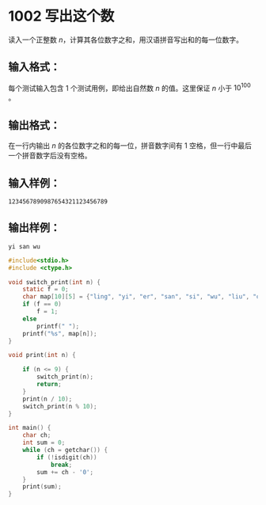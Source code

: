 # 1002 写出这个数

读入一个正整数 $n$，计算其各位数字之和，用汉语拼音写出和的每一位数字。

## 输入格式：
每个测试输入包含 $1$ 个测试用例，即给出自然数 $n$ 的值。这里保证 $n$ 小于 $10^{100}$ 。

## 输出格式：
在一行内输出 $n$ 的各位数字之和的每一位，拼音数字间有 $1$ 空格，但一行中最后一个拼音数字后没有空格。

## 输入样例：
```
1234567890987654321123456789
```
      
    
## 输出样例：
```
yi san wu
```

```c
#include<stdio.h>
#include <ctype.h>

void switch_print(int n) {
    static f = 0;
    char map[10][5] = {"ling", "yi", "er", "san", "si", "wu", "liu", "qi", "ba", "jiu"};
    if (f == 0)
        f = 1;
    else
        printf(" ");
    printf("%s", map[n]);
}

void print(int n) {

    if (n <= 9) {
        switch_print(n);
        return;
    }
    print(n / 10);
    switch_print(n % 10);
}

int main() {
    char ch;
    int sum = 0;
    while (ch = getchar()) {
        if (!isdigit(ch))
            break;
        sum += ch - '0';
    }
    print(sum);
}
```